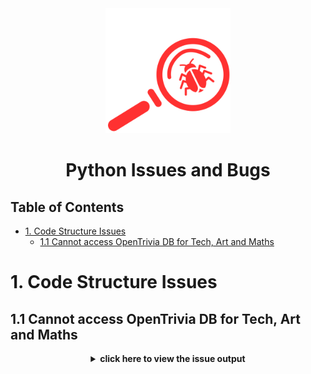 <div align="center">



<img src="assets/media/documentation/issues-icon.svg" width=200>


# Python Issues and Bugs<!-- omit in toc -->

</div>

## Table of Contents<!-- omit in toc -->
- [1. Code Structure Issues](#1-code-structure-issues)
  - [1.1 Cannot access OpenTrivia DB for Tech, Art and Maths](#11-cannot-access-opentrivia-db-for-tech-art-and-maths)


# 1. Code Structure Issues

## 1.1 Cannot access OpenTrivia DB for Tech, Art and Maths
<div align=center><details><summary><b> click here to view the issue output</summary></b>

![](assets/media/issues/2023-09-24-18-11-18.png)

best solution would be to migrate to local JSON database, as json files are saved.
</details>

